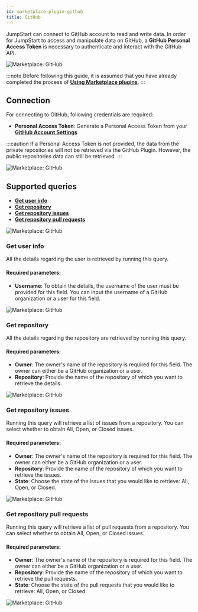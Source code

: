 ```yaml
---
id: marketplace-plugin-github
title: GitHub
---
```


JumpStart can connect to GitHub account to read and write data. In order for JumpStart to access and manipulate data on GitHub, a **GitHub Personal Access Token** is necessary to authenticate and interact with the GitHub API.

<div style={{textAlign: 'center'}}>

<img className="screenshot-full" src="/img/marketplace/plugins/github/githubadd.gif" alt="Marketplace: GitHub" />

</div>

:::note
Before following this guide, it is assumed that you have already completed the process of **[Using Marketplace plugins](/docs/marketplace/marketplace-overview#using-marketplace-plugins)**.
:::

## Connection

For connecting to GitHub, following credentials are required:
- **Personal Access Token**: Generate a Personal Access Token from your **[GitHub Account Settings](https://docs.github.com/en/authentication/keeping-your-account-and-data-secure/creating-a-personal-access-token)**

:::caution
If a Personal Access Token is not provided, the data from the private repositories will not be retrieved via the GitHub Plugin. However, the public repositories data can still be retrieved.
:::

<div style={{textAlign: 'center'}}>

<img className="screenshot-full" src="/img/marketplace/plugins/github/connection.png" alt="Marketplace: GitHub" />

</div>

## Supported queries

- **[Get user info](#get-user-info)**
- **[Get repository](#get-repository)**
- **[Get repository issues](#get-repository-issues)**
- **[Get repository pull requests](#get-repository-pull-requests)**

<div style={{textAlign: 'center'}}>

<img className="screenshot-full" src="/img/marketplace/plugins/github/list.png" alt="Marketplace: GitHub" />

</div>

### Get user info

All the details regarding the user is retrieved by running this query.

#### Required parameters: 

- **Username**: To obtain the details, the username of the user must be provided for this field. You can input the username of a GitHub organization or a user for this field.

<div style={{textAlign: 'center'}}>

<img className="screenshot-full" src="/img/marketplace/plugins/github/getuserinfo.png" alt="Marketplace: GitHub" />

</div>

### Get repository

All the details regarding the repository are retrieved by running this query.

#### Required parameters: 

- **Owner**: The owner's name of the repository is required for this field. The owner can either be a GitHub organization or a user.
- **Repository**: Provide the name of the repository of which you want to retrieve the details.

<div style={{textAlign: 'center'}}>

<img className="screenshot-full" src="/img/marketplace/plugins/github/getrepo.png" alt="Marketplace: GitHub" />

</div>

### Get repository issues

Running this query will retrieve a list of issues from a repository. You can select whether to obtain All, Open, or Closed issues.

#### Required parameters:

- **Owner**: The owner's name of the repository is required for this field. The owner can either be a GitHub organization or a user.
- **Repository**: Provide the name of the repository of which you want to retrieve the issues.
- **State**: Choose the state of the issues that you would like to retrieve: All, Open, or Closed.

<div style={{textAlign: 'center'}}>

<img className="screenshot-full" src="/img/marketplace/plugins/github/getissues.png" alt="Marketplace: GitHub" />

</div>

### Get repository pull requests

Running this query will retrieve a list of pull requests from a repository. You can select whether to obtain All, Open, or Closed issues.

#### Required parameters:

- **Owner**: The owner's name of the repository is required for this field. The owner can either be a GitHub organization or a user.
- **Repository**: Provide the name of the repository of which you want to retrieve the pull requests.
- **State**: Choose the state of the pull requests that you would like to retrieve: All, Open, or Closed.

<div style={{textAlign: 'center'}}>

<img className="screenshot-full" src="/img/marketplace/plugins/github/getpr.png" alt="Marketplace: GitHub" />

</div>